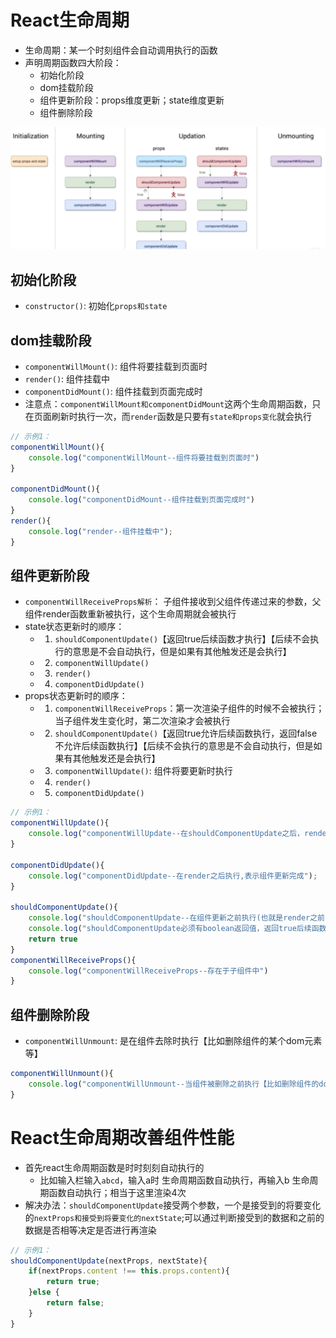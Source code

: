 # React生命周期
+ 生命周期：某一个时刻组件会自动调用执行的函数
+ 声明周期函数四大阶段：
    - 初始化阶段
    - dom挂载阶段
    - 组件更新阶段：props维度更新；state维度更新
    - 组件删除阶段

![](../note/image/Snipaste_2020-01-05_01-27-57.png)
## 初始化阶段
+ `constructor()`: 初始化`props和state`

## dom挂载阶段
+ `componentWillMount()`: 组件将要挂载到页面时
+ `render()`: 组件挂载中
+ `componentDidMount()`: 组件挂载到页面完成时
+ 注意点：`componentWillMount和componentDidMount`这两个生命周期函数，只在页面刷新时执行一次，而`render`函数是只要有`state和props变化`就会执行
```js
// 示例1：
componentWillMount(){
    console.log("componentWillMount--组件将要挂载到页面时")
}

componentDidMount(){
    console.log("componentDidMount--组件挂载到页面完成时")
}
render(){
    console.log("render--组件挂载中");
}
```

## 组件更新阶段
+ `componentWillReceiveProps解析`： 子组件接收到父组件传递过来的参数，父组件render函数重新被执行，这个生命周期就会被执行
+ state状态更新时的顺序：
    - 1. `shouldComponentUpdate()`【返回true后续函数才执行】【后续不会执行的意思是不会自动执行，但是如果有其他触发还是会执行】
    - 2. `componentWillUpdate()`
    - 3. `render()`
    - 4. `componentDidUpdate()`
+ props状态更新时的顺序：
    - 1. `componentWillReceiveProps`：第一次渲染子组件的时候不会被执行；当子组件发生变化时，第二次渲染才会被执行
    - 2. `shouldComponentUpdate()`【返回true允许后续函数执行，返回false不允许后续函数执行】【后续不会执行的意思是不会自动执行，但是如果有其他触发还是会执行】
    - 3. `componentWillUpdate()`: 组件将要更新时执行
    - 4. `render()`
    - 5. `componentDidUpdate()`
```js
// 示例1：
componentWillUpdate(){
    console.log("componentWillUpdate--在shouldComponentUpdate之后，render之前执行)");
}

componentDidUpdate(){
    console.log("componentDidUpdate--在render之后执行,表示组件更新完成");
}

shouldComponentUpdate(){
    console.log("shouldComponentUpdate--在组件更新之前执行(也就是render之前)");
    console.log("shouldComponentUpdate必须有boolean返回值，返回true后续函数继续执行，返回false后续函数不执行");
    return true
}
componentWillReceiveProps(){
    console.log("componentWillReceiveProps--存在于子组件中")
}
```

## 组件删除阶段
+ `componentWillUnmount`: 是在组件去除时执行【比如删除组件的某个dom元素等】
```js
componentWillUnmount(){
    console.log("componentWillUnmount--当组件被删除之前执行【比如删除组件的dom元素等】")
}
```


# React生命周期改善组件性能
+ 首先react生命周期函数是时时刻刻自动执行的
    - 比如输入栏输入`abcd`，输入a时 生命周期函数自动执行，再输入b 生命周期函数自动执行；相当于这里渲染4次
+ 解决办法：`shouldComponentUpdate`接受两个参数，一个是接受到的将要变化的`nextProps和接受到将要变化的nextState`;可以通过判断接受到的数据和之前的数据是否相等决定是否进行再渲染
```js
// 示例1：
shouldComponentUpdate(nextProps, nextState){
    if(nextProps.content !== this.props.content){
        return true;
    }else {
        return false;
    }
}
```
